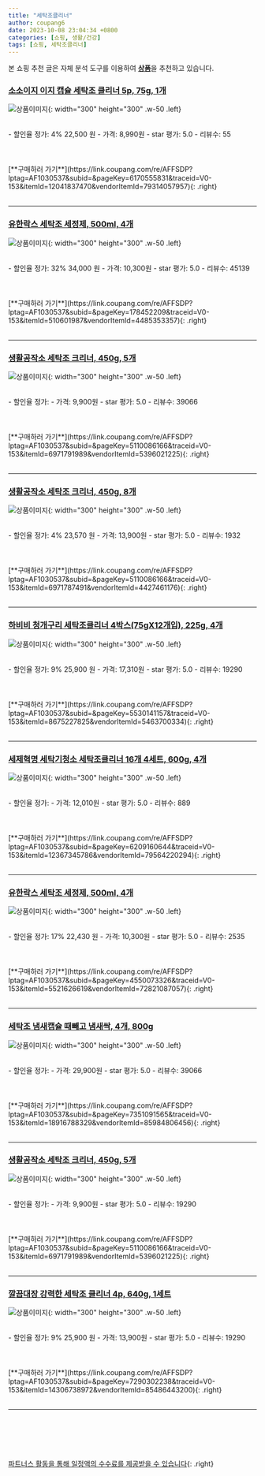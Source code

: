 ```yaml
---
title: "세탁조클리너"
author: coupang6
date: 2023-10-08 23:04:34 +0800
categories: [쇼핑, 생활/건강]
tags: [쇼핑, 세탁조클리너]
---
```


본 쇼핑 추천 글은 자체 분석 도구를 이용하여 [**상품**](https://link.coupang.com/a/bao1ui)을 추천하고 있습니다.

### [소소이지 이지 캡슐 세탁조 클리너 5p, 75g, 1개](https://link.coupang.com/re/AFFSDP?lptag=AF1030537&subid=&pageKey=6170555831&traceid=V0-153&itemId=12041837470&vendorItemId=79314057957)

![상품이미지](https://thumbnail7.coupangcdn.com/thumbnails/remote/230x230ex/image/retail/images/12481291128622886-001fe67d-c480-4eea-b798-52ef631d3069.png){: width="300" height="300" .w-50 .left}


<br>
- 할인율 정가: 4%  22,500   원
- 가격: 8,990원
- star 평가: 5.0
- 리뷰수: 55
<br>
<br>
<br>
<br>
[**구매하러 가기**](https://link.coupang.com/re/AFFSDP?lptag=AF1030537&subid=&pageKey=6170555831&traceid=V0-153&itemId=12041837470&vendorItemId=79314057957){: .right}
<br>
<br>

---

### [유한락스 세탁조 세정제, 500ml, 4개](https://link.coupang.com/re/AFFSDP?lptag=AF1030537&subid=&pageKey=178452209&traceid=V0-153&itemId=510601987&vendorItemId=4485353357)

![상품이미지](https://thumbnail7.coupangcdn.com/thumbnails/remote/230x230ex/image/retail/images/1150105162724021-1e277cf3-5fbc-466f-8c94-030f125d2f78.jpg){: width="300" height="300" .w-50 .left}


<br>
- 할인율 정가: 32%  34,000   원
- 가격: 10,300원
- star 평가: 5.0
- 리뷰수: 45139
<br>
<br>
<br>
<br>
[**구매하러 가기**](https://link.coupang.com/re/AFFSDP?lptag=AF1030537&subid=&pageKey=178452209&traceid=V0-153&itemId=510601987&vendorItemId=4485353357){: .right}
<br>
<br>

---

### [생활공작소 세탁조 크리너, 450g, 5개](https://link.coupang.com/re/AFFSDP?lptag=AF1030537&subid=&pageKey=5110086166&traceid=V0-153&itemId=6971791989&vendorItemId=5396021225)

![상품이미지](https://thumbnail6.coupangcdn.com/thumbnails/remote/230x230ex/image/retail/images/1686373370140657-0246b0f8-c7c8-41e0-9639-c85fe45e9251.jpg){: width="300" height="300" .w-50 .left}


<br>
- 할인율 정가: 
- 가격: 9,900원
- star 평가: 5.0
- 리뷰수: 39066
<br>
<br>
<br>
<br>
[**구매하러 가기**](https://link.coupang.com/re/AFFSDP?lptag=AF1030537&subid=&pageKey=5110086166&traceid=V0-153&itemId=6971791989&vendorItemId=5396021225){: .right}
<br>
<br>

---

### [생활공작소 세탁조 크리너, 450g, 8개](https://link.coupang.com/re/AFFSDP?lptag=AF1030537&subid=&pageKey=5110086166&traceid=V0-153&itemId=6971787491&vendorItemId=4427461176)

![상품이미지](https://thumbnail7.coupangcdn.com/thumbnails/remote/230x230ex/image/retail/images/2641038171665628-929cee6a-c5fa-4c71-b252-176b4a9e1bf3.jpg){: width="300" height="300" .w-50 .left}


<br>
- 할인율 정가: 4%  23,570   원
- 가격: 13,900원
- star 평가: 5.0
- 리뷰수: 1932
<br>
<br>
<br>
<br>
[**구매하러 가기**](https://link.coupang.com/re/AFFSDP?lptag=AF1030537&subid=&pageKey=5110086166&traceid=V0-153&itemId=6971787491&vendorItemId=4427461176){: .right}
<br>
<br>

---

### [하비비 청개구리 세탁조클리너 4박스(75gX12개입), 225g, 4개](https://link.coupang.com/re/AFFSDP?lptag=AF1030537&subid=&pageKey=5530141157&traceid=V0-153&itemId=8675227825&vendorItemId=5463700334)

![상품이미지](https://thumbnail6.coupangcdn.com/thumbnails/remote/230x230ex/image/vendor_inventory/7c30/369961330d7a5a47311bb2f043787e1875773b161a998430fafd775972b2.jpg){: width="300" height="300" .w-50 .left}


<br>
- 할인율 정가: 9%  25,900   원
- 가격: 17,310원
- star 평가: 5.0
- 리뷰수: 19290
<br>
<br>
<br>
<br>
[**구매하러 가기**](https://link.coupang.com/re/AFFSDP?lptag=AF1030537&subid=&pageKey=5530141157&traceid=V0-153&itemId=8675227825&vendorItemId=5463700334){: .right}
<br>
<br>

---

### [세제혁명 세탁기청소 세탁조클리너 16개 4세트, 600g, 4개](https://link.coupang.com/re/AFFSDP?lptag=AF1030537&subid=&pageKey=6209160644&traceid=V0-153&itemId=12367345786&vendorItemId=79564220294)

![상품이미지](https://thumbnail7.coupangcdn.com/thumbnails/remote/230x230ex/image/vendor_inventory/7fed/029a0ca01a3dd56d27855b32ad49504aed4213e0ef8891adf7a109f93ff7.jpg){: width="300" height="300" .w-50 .left}


<br>
- 할인율 정가: 
- 가격: 12,010원
- star 평가: 5.0
- 리뷰수: 889
<br>
<br>
<br>
<br>
[**구매하러 가기**](https://link.coupang.com/re/AFFSDP?lptag=AF1030537&subid=&pageKey=6209160644&traceid=V0-153&itemId=12367345786&vendorItemId=79564220294){: .right}
<br>
<br>

---

### [유한락스 세탁조 세정제, 500ml, 4개](https://link.coupang.com/re/AFFSDP?lptag=AF1030537&subid=&pageKey=4550073326&traceid=V0-153&itemId=5521626619&vendorItemId=72821087057)

![상품이미지](https://thumbnail7.coupangcdn.com/thumbnails/remote/230x230ex/image/retail/images/1150105162724021-1e277cf3-5fbc-466f-8c94-030f125d2f78.jpg){: width="300" height="300" .w-50 .left}


<br>
- 할인율 정가: 17%  22,430   원
- 가격: 10,300원
- star 평가: 5.0
- 리뷰수: 2535
<br>
<br>
<br>
<br>
[**구매하러 가기**](https://link.coupang.com/re/AFFSDP?lptag=AF1030537&subid=&pageKey=4550073326&traceid=V0-153&itemId=5521626619&vendorItemId=72821087057){: .right}
<br>
<br>

---

### [세탁조 냄새캡슐 때빼고 냄새싹, 4개, 800g](https://link.coupang.com/re/AFFSDP?lptag=AF1030537&subid=&pageKey=7351091565&traceid=V0-153&itemId=18916788329&vendorItemId=85984806456)

![상품이미지](https://thumbnail6.coupangcdn.com/thumbnails/remote/230x230ex/image/vendor_inventory/6742/203c7276cc8f11b9296f0336090b2022fab49697e227dccc2be83742831e.jpg){: width="300" height="300" .w-50 .left}


<br>
- 할인율 정가: 
- 가격: 29,900원
- star 평가: 5.0
- 리뷰수: 39066
<br>
<br>
<br>
<br>
[**구매하러 가기**](https://link.coupang.com/re/AFFSDP?lptag=AF1030537&subid=&pageKey=7351091565&traceid=V0-153&itemId=18916788329&vendorItemId=85984806456){: .right}
<br>
<br>

---

### [생활공작소 세탁조 크리너, 450g, 5개](https://link.coupang.com/re/AFFSDP?lptag=AF1030537&subid=&pageKey=5110086166&traceid=V0-153&itemId=6971791989&vendorItemId=5396021225)

![상품이미지](https://thumbnail6.coupangcdn.com/thumbnails/remote/230x230ex/image/retail/images/1686373370140657-0246b0f8-c7c8-41e0-9639-c85fe45e9251.jpg){: width="300" height="300" .w-50 .left}


<br>
- 할인율 정가: 
- 가격: 9,900원
- star 평가: 5.0
- 리뷰수: 19290
<br>
<br>
<br>
<br>
[**구매하러 가기**](https://link.coupang.com/re/AFFSDP?lptag=AF1030537&subid=&pageKey=5110086166&traceid=V0-153&itemId=6971791989&vendorItemId=5396021225){: .right}
<br>
<br>

---

### [깔끔대장 강력한 세탁조 클리너 4p, 640g, 1세트](https://link.coupang.com/re/AFFSDP?lptag=AF1030537&subid=&pageKey=7290302238&traceid=V0-153&itemId=14306738972&vendorItemId=85486443200)

![상품이미지](https://thumbnail8.coupangcdn.com/thumbnails/remote/230x230ex/image/rs_quotation_api/ewouwzoe/9d84699d869244d69ad78d921192ad83.jpg){: width="300" height="300" .w-50 .left}


<br>
- 할인율 정가: 9%  25,900   원
- 가격: 13,900원
- star 평가: 5.0
- 리뷰수: 19290
<br>
<br>
<br>
<br>
[**구매하러 가기**](https://link.coupang.com/re/AFFSDP?lptag=AF1030537&subid=&pageKey=7290302238&traceid=V0-153&itemId=14306738972&vendorItemId=85486443200){: .right}
<br>
<br>

---
<br><br><br><br><br> [파트너스 활동을 통해 일정액의 수수료를 제공받을 수 있습니다](https://link.coupang.com/a/bao1ui){: .right}